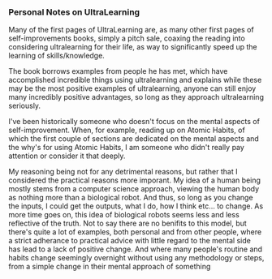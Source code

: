 ### Personal Notes on UltraLearning

Many of the first pages of UltraLearning are, as many other first pages of 
self-improvements books, simply a pitch sale, coaxing the reading
into considering ultralearning for their life, as way to significantly speed up the learning
of skills/knowledge. 

The book borrows examples from people he has met, which have accomplished incredible things
using ultralearning and explains while these may be the most positive examples of ultralearning,
anyone can still enjoy many incredibly positive advantages, so long as they approach ultralearning seriously.

I've been historically someone who doesn't focus on the mental aspects of self-improvement.
When, for example, reading up on Atomic Habits, of which the first couple of sections are dedicated on the
mental aspects and the why's for using Atomic Habits, 
I am someone who didn't really pay attention or consider it that deeply. 

My reasoning being not for any detrimental reasons, but rather that I considered the practical reasons more imporant. 
My idea of a human being mostly stems from a computer science approach, viewing the human body as nothing more than 
a biological robot. And thus, so long as you change the inputs, I could get the outputs, what I do, how I think etc...
to change. As more time goes on, this idea of biological robots seems less and less reflective of the truth. 
Not to say there are no benifits to this model, but there's quite a lot of examples, both personal and from other people,
where a strict adherance to practical advice with little regard to the mental side has lead to a lack of positive change. 
And where many people's routine and habits change seemingly overnight without using any methodology or steps, from a simple
change in their mental approach of something
